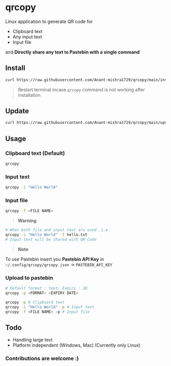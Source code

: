 # qrcopy
Linux application to generate QR code for
* Clipboard text
* Any input text
* Input file

and **Directly share any text to Pastebin with a single command**


## Install

```bash
curl https://raw.githubusercontent.com/Anant-mishra1729/qrcopy/main/install.sh | bash
```
> Restart terminal incase ```qrcopy``` command is not working after installation

## Update
```bash
curl https://raw.githubusercontent.com/Anant-mishra1729/qrcopy/main/update.sh | bash
```

## Usage

### Clipboard text (Default)
```bash
qrcopy
```
### Input text
```bash 
qrcopy -i "Hello World"
```
### Input file
```bash
qrcopy -f <FILE NAME>
```
> **Warning**
```bash
# When both file and input text are used .i.e
qrcopy -i "Hello World" -f hello.txt
# Input text will be shared with QR-Code
```

> **Note**

To use Pastebin insert you **Pastebin API Key** in ```~/.config/qrcopy/qrcopy.json``` -> ```PASTEBIN_API_KEY```

### Upload to pastebin
```bash
# Default format : text; Expiry : 1D
qrcopy -p <FORMAT> <EXPIRY DATE>

qrcopy -p # Clipboard text
qrcopy -i "Hello World" -p # Input text
qrcopy -f <FILE NAME> -p # Input file
```

## Todo
* Handling large text
* Platform independent (Windows, Mac) (Currently only Linux)
### Contributions are welcome :)
